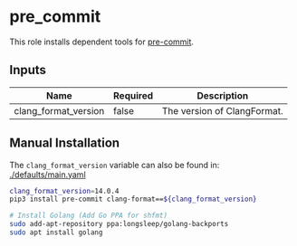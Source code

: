 # pre_commit

This role installs dependent tools for [pre-commit](https://pre-commit.com/).

## Inputs

| Name                 | Required | Description                 |
| -------------------- | -------- | --------------------------- |
| clang_format_version | false    | The version of ClangFormat. |

## Manual Installation

The `clang_format_version` variable can also be found in:
[./defaults/main.yaml](./defaults/main.yaml)

```bash
clang_format_version=14.0.4
pip3 install pre-commit clang-format==${clang_format_version}

# Install Golang (Add Go PPA for shfmt)
sudo add-apt-repository ppa:longsleep/golang-backports
sudo apt install golang
```

